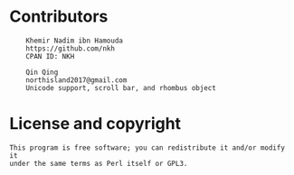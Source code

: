 # Contributors

```
    Khemir Nadim ibn Hamouda
    https://github.com/nkh
    CPAN ID: NKH
```

```
    Qin Qing
    northisland2017@gmail.com
    Unicode support, scroll bar, and rhombus object
```

# License and copyright

    This program is free software; you can redistribute it and/or modify it
    under the same terms as Perl itself or GPL3.


